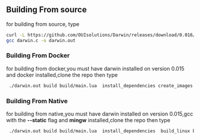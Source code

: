 
## Building From source 
for building from source,  type 
```bash
curl -L https://github.com/OUIsolutions/Darwin/releases/download/0.016/darwin.c -o darwin.c && 
gcc darwin.c -o darwin.out
```
### Building From Docker 
for building from docker,you must have darwin installed on version 0.015 and docker installed,clone the repo  then type 
```bash
 ./darwin.out build build/main.lua  install_dependencies create_images build_linux_from_docker build_windows_from_docker
``` 

### Building From Native 
for building from native,you must have darwin installed on version 0.015,gcc with the **--static** flag and **mingw** installed,clone the repo  then type

```bash
 ./darwin.out build build/main.lua  install_dependencies  build_linux build_windows
```